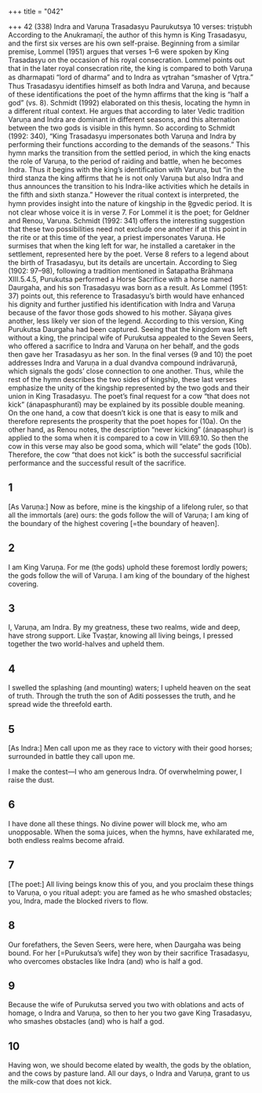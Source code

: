 +++
title = "042"

+++
42 (338) Indra and Varuṇa
Trasadasyu Paurukutsya
10 verses: triṣṭubh
According to the Anukramaṇī, the author of this hymn is King Trasadasyu, and the  first six verses are his own self-praise. Beginning from a similar premise, Lommel  (1951) argues that verses 1–6 were spoken by King Trasadasyu on the occasion of  his royal consecration. Lommel points out that in the later royal consecration rite,  the king is compared to both Varuṇa as dharmapati “lord of dharma” and to Indra  as vr̥trahan “smasher of Vr̥tra.” Thus Trasadasyu identifies himself as both Indra  and Varuṇa, and because of these identifications the poet of the hymn affirms that  the king is “half a god” (vs. 8). Schmidt (1992) elaborated on this thesis, locating the  hymn in a different ritual context. He argues that according to later Vedic tradition  Varuṇa and Indra are dominant in different seasons, and this alternation between  the two gods is visible in this hymn. So according to Schmidt (1992: 340), “King  Trasadasyu impersonates both Varuṇa and Indra by performing their functions  according to the demands of the seasons.” This hymn marks the transition from the  settled period, in which the king enacts the role of Varuṇa, to the period of raiding  and battle, when he becomes Indra. Thus it begins with the king’s identification  with Varuṇa, but “in the third stanza the king affirms that he is not only Varuṇa but  also Indra and thus announces the transition to his Indra-like activities which he  details in the fifth and sixth stanza.” However the ritual context is interpreted, the  hymn provides insight into the nature of kingship in the R̥gvedic period.
It is not clear whose voice it is in verse 7. For Lommel it is the poet; for Geldner  and Renou, Varuṇa. Schmidt (1992: 341) offers the interesting suggestion that these  two possibilities need not exclude one another if at this point in the rite or at this  time of the year, a priest impersonates Varuṇa. He surmises that when the king left  for war, he installed a caretaker in the settlement, represented here by the poet. Verse 8 refers to a legend about the birth of Trasadasyu, but its details are  uncertain. According to Sieg (1902:  97–98), following a tradition mentioned in  Śatapatha Brāhmaṇa XIII.5.4.5, Purukutsa performed a Horse Sacrifice with a  horse named Daurgaha, and his son Trasadasyu was born as a result. As Lommel  (1951: 37) points out, this reference to Trasadasyu’s birth would have enhanced his  dignity and further justified his identification with Indra and Varuṇa because of  the favor those gods showed to his mother. Sāyaṇa gives another, less likely ver
sion of the legend. According to this version, King Purukutsa Daurgaha had been  captured. Seeing that the kingdom was left without a king, the principal wife of  Purukutsa appealed to the Seven Seers, who offered a sacrifice to Indra and Varuṇa  on her behalf, and the gods then gave her Trasadasyu as her son.
In the final verses (9 and 10) the poet addresses Indra and Varuṇa in a dual  dvandva compound indrāvaruṇā, which signals the gods’ close connection to one  another. Thus, while the rest of the hymn describes the two sides of kingship,  these last verses emphasize the unity of the kingship represented by the two gods  and their union in King Trasadasyu. The poet’s final request for a cow “that does  not kick” (ánapasphurantī) may be explained by its possible double meaning. On  the one hand, a cow that doesn’t kick is one that is easy to milk and therefore  represents the prosperity that the poet hopes for (10a). On the other hand, as  Renou notes, the description “never kicking” (ánapasphur) is applied to the soma  when it is compared to a cow in VIII.69.10. So then the cow in this verse may  also be good soma, which will “elate” the gods (10b). Therefore, the cow “that  does not kick” is both the successful sacrificial performance and the successful  result of the sacrifice.
## 1
[As Varuṇa:] Now as before, mine is the kingship of a lifelong ruler, so  that all the immortals (are) ours:
the gods follow the will of Varuṇa; I am king of the boundary of the  highest covering [=the boundary of heaven].
## 2
I am King Varuṇa. For me (the gods) uphold these foremost lordly  powers;
the gods follow the will of Varuṇa. I am king of the boundary of the  highest covering.
## 3
I, Varuṇa, am Indra. By my greatness, these two realms, wide and deep,  have strong support.
Like Tvaṣṭar, knowing all living beings, I pressed together the two
world-halves and upheld them.
## 4
I swelled the splashing (and mounting) waters; I upheld heaven on the  seat of truth.
Through the truth the son of Aditi possesses the truth, and he spread  wide the threefold earth.
## 5
[As Indra:] Men call upon me as they race to victory with their good  horses; surrounded in battle they call upon me.

I make the contest—I who am generous Indra. Of overwhelming power,  I raise the dust.
## 6
I have done all these things. No divine power will block me, who am  unopposable.
When the soma juices, when the hymns, have exhilarated me, both
endless realms become afraid.
## 7
[The poet:] All living beings know this of you, and you proclaim these  things to Varuṇa, o you ritual adept:
you are famed as he who smashed obstacles; you, Indra, made the
blocked rivers to flow.
## 8
Our forefathers, the Seven Seers, were here, when Daurgaha was  being bound.
For her [=Purukutsa’s wife] they won by their sacrifice Trasadasyu, who  overcomes obstacles like Indra (and) who is half a god.
## 9
Because the wife of Purukutsa served you two with oblations and acts  of homage, o Indra and Varuṇa,
so then to her you two gave King Trasadasyu, who smashes obstacles  (and) who is half a god.
## 10
Having won, we should become elated by wealth, the gods by the  oblation, and the cows by pasture land.
All our days, o Indra and Varuṇa, grant to us the milk-cow that does  not kick.